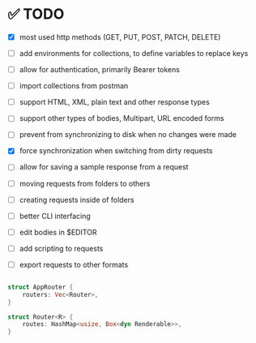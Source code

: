 # ✅ TODO

- [x] most used http methods (GET, PUT, POST, PATCH, DELETE)
- [ ] add environments for collections, to define variables to replace keys
- [ ] allow for authentication, primarily Bearer tokens
- [ ] import collections from postman
- [ ] support HTML, XML, plain text and other response types
- [ ] support other types of bodies, Multipart, URL encoded forms
- [ ] prevent from synchronizing to disk when no changes were made
- [x] force synchronization when switching from dirty requests
- [ ] allow for saving a sample response from a request
- [ ] moving requests from folders to others
- [ ] creating requests inside of folders
- [ ] better CLI interfacing
- [ ] edit bodies in $EDITOR
- [ ] add scripting to requests
- [ ] export requests to other formats


```rust

struct AppRouter {
    routers: Vec<Router>,
}

struct Router<R> {
    routes: HashMap<usize, Box<dyn Renderable>>,
}

```

